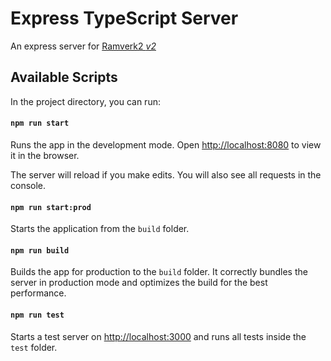 # Express TypeScript Server
An express server for [Ramverk2 *v2*](https://dbwebb.se/kurser/ramverk2-v2)

## Available Scripts
In the project directory, you can run:

#### `npm run start`
Runs the app in the development mode.
Open [http://localhost:8080](http://localhost:8080) to view it in the browser.

The server will reload if you make edits.
You will also see all requests in the console.

#### `npm run start:prod`
Starts the application from the `build` folder.

#### `npm run build`
Builds the app for production to the `build` folder.
It correctly bundles the server in production mode and optimizes the build for the best performance.


#### `npm run test`
Starts a test server on [http://localhost:3000](http://localhost:3000) and runs all tests inside the `test` folder.